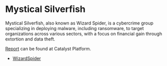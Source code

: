 # Mystical Silverfish

Mystical Silverfish, also known as  Wizard Spider, is a cybercrime group specializing in deploying malware, including ransomware, to target organizations across various sectors, with a focus on financial gain through extortion and data theft.

[Report](https://catalyst.prodaft.com/public/report/mystical-silverfish) can be found at Catalyst Platform.

- [WizardSpider](WizardSpider.md)

